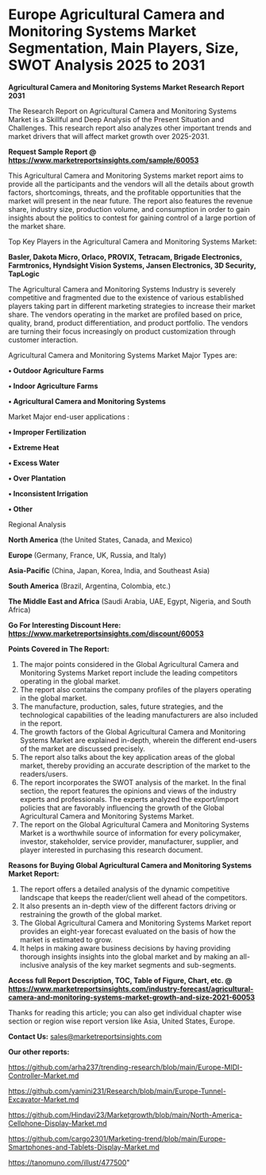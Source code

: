  # Europe Agricultural Camera and Monitoring Systems Market Segmentation, Main Players, Size, SWOT Analysis 2025 to 2031

<strong>Agricultural Camera and Monitoring Systems Market Research Report 2031</strong>

The Research Report on Agricultural Camera and Monitoring Systems Market is a Skillful and Deep Analysis of the Present Situation and Challenges. This research report also analyzes other important trends and market drivers that will affect market growth over 2025-2031.

<strong>Request Sample Report @ <a href=https://www.marketreportsinsights.com/sample/60053>https://www.marketreportsinsights.com/sample/60053</a></strong>

This Agricultural Camera and Monitoring Systems market report aims to provide all the participants and the vendors will all the details about growth factors, shortcomings, threats, and the profitable opportunities that the market will present in the near future. The report also features the revenue share, industry size, production volume, and consumption in order to gain insights about the politics to contest for gaining control of a large portion of the market share.

Top Key Players in the Agricultural Camera and Monitoring Systems Market:

<strong>Basler, Dakota Micro, Orlaco, PROVIX, Tetracam, Brigade Electronics, Farmtronics, Hyndsight Vision Systems, Jansen Electronics, 3D Security, TapLogic</strong>

The Agricultural Camera and Monitoring Systems Industry is severely competitive and fragmented due to the existence of various established players taking part in different marketing strategies to increase their market share. The vendors operating in the market are profiled based on price, quality, brand, product differentiation, and product portfolio. The vendors are turning their focus increasingly on product customization through customer interaction.

Agricultural Camera and Monitoring Systems Market Major Types are:

<strong>• Outdoor Agriculture Farms

• Indoor Agriculture Farms

• Agricultural Camera and Monitoring Systems</strong>

Market Major end-user applications :

<strong>• Improper Fertilization

• Extreme Heat

• Excess Water

• Over Plantation

• Inconsistent Irrigation

• Other</strong>

Regional Analysis

</u><strong><b>North America</b></strong> (the United States, Canada, and Mexico)

<strong><b>Europe </b></strong>(Germany, France, UK, Russia, and Italy)

<strong><b>Asia-Pacific</b></strong> (China, Japan, Korea, India, and Southeast Asia)

<strong><b>South America</b></strong> (Brazil, Argentina, Colombia, etc.)

<strong><b>The Middle East and Africa</b></strong> (Saudi Arabia, UAE, Egypt, Nigeria, and South Africa)

<strong>Go For Interesting Discount Here: <a href=https://www.marketreportsinsights.com/discount/60053>https://www.marketreportsinsights.com/discount/60053</a></strong>

<strong>Points Covered in The Report:</strong>
<ol>
  <li>The major points considered in the Global Agricultural Camera and Monitoring Systems Market report include the leading competitors operating in the global market.</li>
  <li>The report also contains the company profiles of the players operating in the global market.</li>
  <li>The manufacture, production, sales, future strategies, and the technological capabilities of the leading manufacturers are also included in the report.</li>
  <li>The growth factors of the Global Agricultural Camera and Monitoring Systems Market are explained in-depth, wherein the different end-users of the market are discussed precisely.</li>
  <li>The report also talks about the key application areas of the global market, thereby providing an accurate description of the market to the readers/users.</li>
  <li>The report incorporates the SWOT analysis of the market. In the final section, the report features the opinions and views of the industry experts and professionals. The experts analyzed the export/import policies that are favorably influencing the growth of the Global Agricultural Camera and Monitoring Systems Market.</li>
  <li>The report on the Global Agricultural Camera and Monitoring Systems Market is a worthwhile source of information for every policymaker, investor, stakeholder, service provider, manufacturer, supplier, and player interested in purchasing this research document.</li>
</ol>
<strong>Reasons for Buying Global Agricultural Camera and Monitoring Systems Market Report:</strong>

<ol>
  <li>The report offers a detailed analysis of the dynamic competitive landscape that keeps the reader/client well ahead of the competitors.</li>
  <li>It also presents an in-depth view of the different factors driving or restraining the growth of the global market.</li>
  <li>The Global Agricultural Camera and Monitoring Systems Market report provides an eight-year forecast evaluated on the basis of how the market is estimated to grow.</li>
  <li>It helps in making aware business decisions by having providing thorough insights insights into the global market and by making an all-inclusive analysis of the key market segments and sub-segments.</li>
</ol>
<strong>Access full Report Description, TOC, Table of Figure, Chart, etc. @ <a href=https://www.marketreportsinsights.com/industry-forecast/agricultural-camera-and-monitoring-systems-market-growth-and-size-2021-60053>https://www.marketreportsinsights.com/industry-forecast/agricultural-camera-and-monitoring-systems-market-growth-and-size-2021-60053</a></strong>


Thanks for reading this article; you can also get individual chapter wise section or region wise report version like Asia, United States, Europe.

<strong>Contact Us:</strong>
sales@marketreportsinsights.com

<strong>Our other reports:</strong>

<a href=https://github.com/arha237/trending-research/blob/main/Europe-MIDI-Controller-Market.md>https://github.com/arha237/trending-research/blob/main/Europe-MIDI-Controller-Market.md</a>

<a href=https://github.com/yamini231/Research/blob/main/Europe-Tunnel-Excavator-Market.md>https://github.com/yamini231/Research/blob/main/Europe-Tunnel-Excavator-Market.md</a>

<a href=https://github.com/Hindavi23/Marketgrowth/blob/main/North-America-Cellphone-Display-Market.md>https://github.com/Hindavi23/Marketgrowth/blob/main/North-America-Cellphone-Display-Market.md</a>

<a href=https://github.com/cargo2301/Marketing-trend/blob/main/Europe-Smartphones-and-Tablets-Display-Market.md>https://github.com/cargo2301/Marketing-trend/blob/main/Europe-Smartphones-and-Tablets-Display-Market.md</a>

<a href=https://tanomuno.com/illust/477500>https://tanomuno.com/illust/477500</a>"
